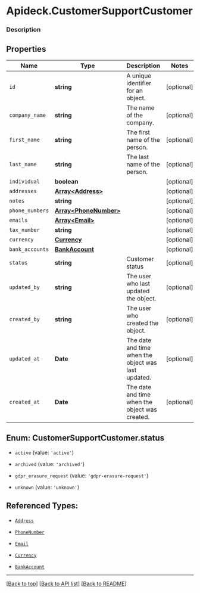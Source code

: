 # Apideck.CustomerSupportCustomer

### Description

## Properties
Name | Type | Description | Notes
------------ | ------------- | ------------- | -------------
`id` | **string** | A unique identifier for an object. | [optional] 
`company_name` | **string** | The name of the company. | [optional] 
`first_name` | **string** | The first name of the person. | [optional] 
`last_name` | **string** | The last name of the person. | [optional] 
`individual` | **boolean** |  | [optional] 
`addresses` | [**Array&lt;Address&gt;**](Address.md) |  | [optional] 
`notes` | **string** |  | [optional] 
`phone_numbers` | [**Array&lt;PhoneNumber&gt;**](PhoneNumber.md) |  | [optional] 
`emails` | [**Array&lt;Email&gt;**](Email.md) |  | [optional] 
`tax_number` | **string** |  | [optional] 
`currency` | [**Currency**](Currency.md) |  | [optional] 
`bank_accounts` | [**BankAccount**](BankAccount.md) |  | [optional] 
`status` | **string** | Customer status | [optional] 
`updated_by` | **string** | The user who last updated the object. | [optional] 
`created_by` | **string** | The user who created the object. | [optional] 
`updated_at` | **Date** | The date and time when the object was last updated. | [optional] 
`created_at` | **Date** | The date and time when the object was created. | [optional] 





<a name="CustomerSupportCustomerStatus"></a>
## Enum: CustomerSupportCustomer.status


* `active` (value: `'active'`)

* `archived` (value: `'archived'`)

* `gdpr_erasure_request` (value: `'gdpr-erasure-request'`)

* `unknown` (value: `'unknown'`)




## Referenced Types:





* [`Address`](Address.md)

* [`PhoneNumber`](PhoneNumber.md)
* [`Email`](Email.md)

* [`Currency`](Currency.md)
* [`BankAccount`](BankAccount.md)






---

[[Back to top]](#) [[Back to API list]](../../../../README.md#documentation-for-api-endpoints) [[Back to README]](../../../../README.md)


